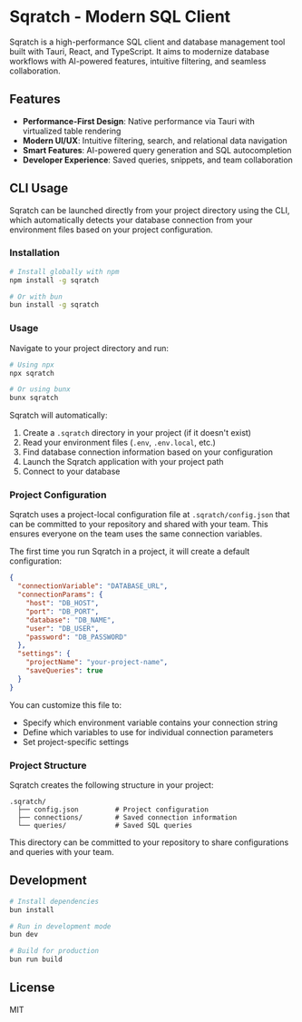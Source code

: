 # Sqratch - Modern SQL Client

Sqratch is a high-performance SQL client and database management tool built with Tauri, React, and TypeScript. It aims to modernize database workflows with AI-powered features, intuitive filtering, and seamless collaboration.

## Features

- **Performance-First Design**: Native performance via Tauri with virtualized table rendering
- **Modern UI/UX**: Intuitive filtering, search, and relational data navigation
- **Smart Features**: AI-powered query generation and SQL autocompletion
- **Developer Experience**: Saved queries, snippets, and team collaboration

## CLI Usage

Sqratch can be launched directly from your project directory using the CLI, which automatically detects your database connection from your environment files based on your project configuration.

### Installation

```bash
# Install globally with npm
npm install -g sqratch

# Or with bun
bun install -g sqratch
```

### Usage

Navigate to your project directory and run:

```bash
# Using npx
npx sqratch

# Or using bunx
bunx sqratch
```

Sqratch will automatically:

1. Create a `.sqratch` directory in your project (if it doesn't exist)
2. Read your environment files (`.env`, `.env.local`, etc.)
3. Find database connection information based on your configuration
4. Launch the Sqratch application with your project path
5. Connect to your database

### Project Configuration

Sqratch uses a project-local configuration file at `.sqratch/config.json` that can be committed to your repository and shared with your team. This ensures everyone on the team uses the same connection variables.

The first time you run Sqratch in a project, it will create a default configuration:

```json
{
  "connectionVariable": "DATABASE_URL",
  "connectionParams": {
    "host": "DB_HOST",
    "port": "DB_PORT",
    "database": "DB_NAME",
    "user": "DB_USER",
    "password": "DB_PASSWORD"
  },
  "settings": {
    "projectName": "your-project-name",
    "saveQueries": true
  }
}
```

You can customize this file to:

- Specify which environment variable contains your connection string
- Define which variables to use for individual connection parameters
- Set project-specific settings

### Project Structure

Sqratch creates the following structure in your project:

```
.sqratch/
  ├── config.json         # Project configuration
  ├── connections/        # Saved connection information
  └── queries/            # Saved SQL queries
```

This directory can be committed to your repository to share configurations and queries with your team.

## Development

```bash
# Install dependencies
bun install

# Run in development mode
bun dev

# Build for production
bun run build
```

## License

MIT
